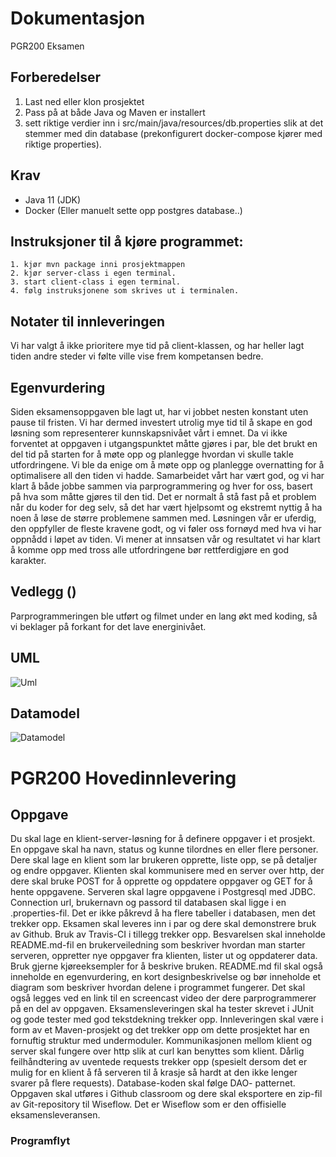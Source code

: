 # Dokumentasjon
PGR200 Eksamen

## Forberedelser
1. Last ned eller klon prosjektet
2. Pass på at både Java og Maven er installert
4. sett riktige verdier inn i src/main/java/resources/db.properties slik at det stemmer med din database (prekonfigurert docker-compose kjører med riktige properties).

## Krav
* Java 11 (JDK)
* Docker (Eller manuelt sette opp postgres database..)
    
## Instruksjoner til å kjøre programmet:
```
1. kjør mvn package inni prosjektmappen
2. kjør server-class i egen terminal.
3. start client-class i egen terminal.
4. følg instruksjonene som skrives ut i terminalen.
``` 

## Notater til innleveringen
Vi har valgt å ikke prioritere mye tid på client-klassen, og har heller lagt tiden andre steder vi følte ville vise
frem kompetansen bedre.


## Egenvurdering
Siden eksamensoppgaven ble lagt ut, har vi jobbet nesten konstant uten pause til fristen. Vi har dermed investert utrolig mye tid til å skape en god løsning som representerer
kunnskapsnivået vårt i emnet. Da vi ikke forventet at oppgaven i utgangspunktet måtte gjøres i par, ble det brukt en del tid på starten for å møte opp og planlegge hvordan
vi skulle takle utfordringene. Vi ble da enige om å møte opp og  planlegge overnatting for å optimalisere all den tiden vi hadde. Samarbeidet vårt har vært god, 
og vi har klart å både jobbe sammen via parprogrammering og hver for oss, basert på hva som måtte gjøres til den tid.
Det er normalt å stå fast på et problem når du koder for deg selv, så det har vært hjelpsomt og ekstremt nyttig å ha noen å løse de større problemene sammen med. 
Løsningen vår er uferdig, den oppfyller de fleste kravene godt, og vi føler oss fornøyd med hva vi har oppnådd i løpet av tiden.
Vi mener at innsatsen vår og resultatet vi har klart å komme opp med tross alle utfordringene bør rettferdigjøre en god karakter.


## Vedlegg ()
Parprogrammeringen ble utført og filmet under en lang økt med koding, så vi beklager på forkant for det 
lave energinivået.

## UML
![Uml](doc/UML.png)

## Datamodel
![Datamodel](doc/datamodel.png)


# PGR200 Hovedinnlevering

## Oppgave

Du skal lage en klient-server-løsning for å definere oppgaver i et prosjekt. En oppgave skal
ha navn, status og kunne tilordnes en eller flere personer. Dere skal lage en klient som lar
brukeren opprette, liste opp, se på detaljer og endre oppgaver. Klienten skal kommunisere
med en server over http, der dere skal bruke POST for å opprette og oppdatere oppgaver og
GET for å hente oppgavene. Serveren skal lagre oppgavene i Postgresql med JDBC.
Connection url, brukernavn og passord til databasen skal ligge i en .properties-fil. Det er ikke
påkrevd å ha flere tabeller i databasen, men det trekker opp.
Eksamen skal leveres inn i par og dere skal demonstrere bruk av Github. Bruk av Travis-CI i
tillegg trekker opp. Besvarelsen skal inneholde README.md-fil en brukerveiledning som
beskriver hvordan man starter serveren, oppretter nye oppgaver fra klienten, lister ut og
oppdaterer data. Bruk gjerne kjøreeksempler for å beskrive bruken. README.md fil skal
også inneholde en egenvurdering, en kort designbeskrivelse og bør inneholde et diagram
som beskriver hvordan delene i programmet fungerer. Det skal også legges ved en link til en
screencast video der dere parprogrammerer på en del av oppgaven.
Eksamensleveringen skal ha tester skrevet i JUnit og gode tester med god tekstdekning
trekker opp. Innleveringen skal være i form av et Maven-prosjekt og det trekker opp om dette
prosjektet har en fornuftig struktur med undermoduler. Kommunikasjonen mellom klient og
server skal fungere over http slik at curl kan benyttes som klient. Dårlig feilhåndtering av
uventede requests trekker opp (spesielt dersom det er mulig for en klient å få serveren til å
krasje så hardt at den ikke lenger svarer på flere requests). Database-koden skal følge DAO-
patternet.
Oppgaven skal utføres i Github classroom og dere skal eksportere en zip-fil av Git-repository
til Wiseflow. Det er Wiseflow som er den offisielle eksamensleveransen.

### Programflyt






